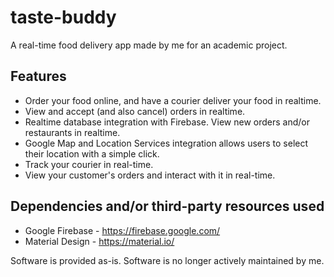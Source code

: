 # taste-buddy
A real-time food delivery app made by me for an academic project.

## Features
* Order your food online, and have a courier deliver your food in realtime.
* View and accept (and also cancel) orders in realtime.
* Realtime database integration with Firebase. View new orders and/or restaurants in realtime.
* Google Map and Location Services integration allows users to select their location with a simple click.
* Track your courier in real-time.
* View your customer's orders and interact with it in real-time.

## Dependencies and/or third-party resources used
* Google Firebase - https://firebase.google.com/
* Material Design - https://material.io/

Software is provided as-is. Software is no longer actively maintained by me.
